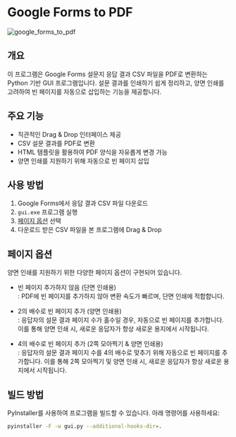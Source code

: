 # Google Forms to PDF

![google_forms_to_pdf](https://github.com/user-attachments/assets/d1540151-6c3c-4fee-ace2-3d1df7ce87dc)

## 개요
이 프로그램은 Google Forms 설문지 응답 결과 CSV 파일을 PDF로 변환하는 Python 기반 GUI 프로그램입니다. 설문 결과를 인쇄하기 쉽게 정리하고, 양면 인쇄를 고려하여 빈 페이지를 자동으로 삽입하는 기능을 제공합니다.

## 주요 기능
- 직관적인 Drag & Drop 인터페이스 제공  
- CSV 설문 결과를 PDF로 변환  
- HTML 템플릿을 활용하여 PDF 양식을 자유롭게 변경 가능  
- 양면 인쇄를 지원하기 위해 자동으로 빈 페이지 삽입

## 사용 방법
1. Google Forms에서 응답 결과 CSV 파일 다운로드
2. `gui.exe` 프로그램 실행
3. [페이지 옵션](https://github.com/itmir913/google-forms-to-pdf-gui?tab=readme-ov-file#%ED%8E%98%EC%9D%B4%EC%A7%80-%EC%98%B5%EC%85%98) 선택
4. 다운로드 받은 CSV 파일을 본 프로그램에 Drag & Drop

## 페이지 옵션
양면 인쇄를 지원하기 위한 다양한 페이지 옵션이 구현되어 있습니다.

- 빈 페이지 추가하지 않음 (단면 인쇄용)  
  : PDF에 빈 페이지를 추가하지 않아 변환 속도가 빠르며, 단면 인쇄에 적합합니다.

- 2의 배수로 빈 페이지 추가 (양면 인쇄용)  
   : 응답자의 설문 결과 페이지 수가 홀수일 경우, 자동으로 빈 페이지를 추가합니다. 이를 통해 양면 인쇄 시, 새로운 응답자가 항상 새로운 용지에서 시작됩니다.

- 4의 배수로 빈 페이지 추가 (2쪽 모아찍기 & 양면 인쇄용)  
   : 응답자의 설문 결과 페이지 수를 4의 배수로 맞추기 위해 자동으로 빈 페이지를 추가합니다. 이를 통해 2쪽 모아찍기 및 양면 인쇄 시, 새로운 응답자가 항상 새로운 용지에서 시작됩니다.

## 빌드 방법
PyInstaller를 사용하여 프로그램을 빌드할 수 있습니다. 아래 명령어를 사용하세요:

```bash
pyinstaller -F -w gui.py --additional-hooks-dir=.
```
